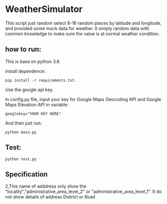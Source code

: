 # WeatherSimulator

This script just random select 8-16 random places by latitude and longitude, and provided some mock data for weather.
It simply random data with common knowledge to make sure the value is at normal weather condition.  

## how to run:

This is base on python 3.6

install dependence:
```
pip install -r requirements.txt.
```
Use the google api key.

In config.py file, input your key for Google Maps Geocoding API and Google Maps Elevation API in variable:

```
googlekey="YOUR KEY HERE"
```

And then just run:

```
python main.py
```

## Test:

```
python test.py
```

## Specification

2,This name of adddress only show the "locality","administrative_area_level_2" or "administrative_area_level_1".
It do not show details of address District or Road
